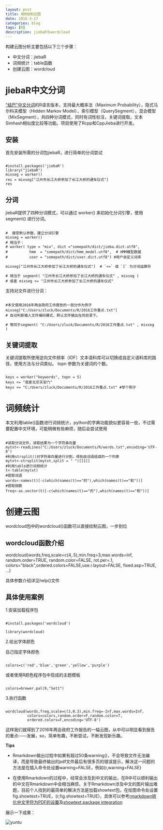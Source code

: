 ```yaml
---
layout: post
title: 用R绘制云图
date: 2016-3-17
categories: blog
tags: [R]
description: jiebaR与wordcloud
---
```


构建云图分析主要包括以下三个步骤：

- 中文分词：jiebaR
- 词频统计：table函数
- 创建云图：wordcloud


# jiebaR中文分词

["结巴"中文分词](https://github.com/fxsjy/jieba)的R语言版本，支持最大概率法（Maximum Probability），隐式马尔科夫模型（Hidden Markov Model），索引模型（QuerySegment），混合模型（MixSegment），共四种分词模式，同时有词性标注，关键词提取，文本Simhash相似度比较等功能。项目使用了Rcpp和CppJieba进行开发。

## 安装

首先安装所需的分词包jiebaR，进行简单的分词尝试

```{r, echo=TRUE}

#install.packages('jiebaR')
library("jiebaR")
mixseg = worker()
res = mixseg["江州市长江大桥参加了长江大桥的通车仪式"]
res

```

## 分词

jiebaR提供了四种分词模式，可以通过 worker() 来初始化分词引擎，使用 segment() 进行分词。

```{r，echo=T}

#  接受默认参数，建立分词引擎 
mixseg = worker()
# 相当于：
# worker( type = "mix", dict ="somepath/dict/jieba.dict.utf8",
#          hmm  = "somepath/dict/hmm_model.utf8",  # HMM模型数据
#          user = "somepath/dict/user.dict.utf8") #用户自定义词库

mixseg["江州市长江大桥参加了长江大桥的通车仪式"]  # `<=` 或 `[` 为分词运算符

# 相当于 segment( "江州市长江大桥参加了长江大桥的通车仪式" , mixseg ) 
# 或者 mixseg <= "江州市长江大桥参加了长江大桥的通车仪式"

```

支持对文件进行分词：

```{r}

#本文使用2016年两会政府工作报告的一部分作为例子
mixseg["C:/Users/zluck/Documents/R/2016工作重点.txt"] 
# 自动判断输入文件编码模式，默认文件输出在同目录下。

# 等同于segment( "C:/Users/zluck/Documents/R/2016工作重点.txt" , mixseg )

```


## 关键词提取

关键词提取所使用逆向文件频率（IDF）文本语料库可以切换成自定义语料库的路径，使用方法与分词类似。 topn 参数为关键词的个数。

```{r}

keys = worker("keywords", topn = 5)
keys <= "我爱北京天安门"
keys <= "C:/Users/zluck/Documents/R/2016工作重点.txt" #举个例子

```


# 词频统计

本文利用table()函数进行词频统计，python的字典功能貌似更容易一些，不过需要配置中文环境，可能稍微有些麻烦，随后会尝试使用

```{r,warning=FALSE}

#读取分词文件，读取结果为一个字符串向量
mytxt<-readLines("C:/Users/zluck/Documents/R/words.txt",encoding='UTF-8')
#利用strsplit()对字符串向量进行分割，得到由词语组成的一个列表
mytxt<-strsplit(mytxt,split = " ")[[1]]
#利用table进行词频统计
t<-table(mytxt)
#提取词语
words<-names(t)[-c(which(names(t)=="的"),which(names(t)=="和"))]
#提取频数
freq<-as.vector(t)[-c(which(names(t)=="的"),which(names(t)=="和"))] 

```


# 创建云图

wordcloud包中的wordcloud()函数可以直接绘制云图，一步到位

## wordcloud函数介绍

wordcloud(words,freq,scale=c(4,.5),min.freq=3,max.words=Inf,
	random.order=TRUE, random.color=FALSE, rot.per=.1,
	colors="black",ordered.colors=FALSE,use.r.layout=FALSE,
	fixed.asp=TRUE, ...)

具体参数介绍详见help()文件



## 具体使用案例

1.安装加载程序包

```{r}

#install.packages('wordcloud')

library(wordcloud)

```



2.给出字体颜色

自己指定字体颜色

```{r}

colors=c('red','blue','green','yellow','purple')

```

或者使用R颜色程序包中现成的主题模板

```{r}

colors=brewer.pal(9,"Set1")

```



3.执行函数

```{r,warning=FALSE,fig.showtext=TRUE}

wordcloud(words,freq,scale=c(3,0.3),min.freq=-Inf,max.words=Inf,
          colors=colors,random.order=F,random.color=T,
          ordered.colors=F,encoding='UTF-8')

```

这样我们就得到了2016年两会政府工作报告的一幅云图，从中可以明显看到报告的重点——发展，so，简单有趣，不断尝试，不断发现新乐趣。

**Tips**

- Rmarkdown输出过程中如果有超过50条warning()，不会导致文件无法编译，而是导致最终输出的pdf文件最后有很多页的错误提示，解决这一问题的方法是在插入命令处设置warning=FALSE，例如{r,warning=FALSE}

- 在使用Rmarkdown的过程中，经常会涉及到中文的输出，在R中可以顺利输出的中文在Rmarkdown中会相当麻烦，关于Rmarkdown涉及中文的图片输出难题，目前个人找到的最简单的解决方法是加载showtext包，在绘图命令处设置fig.showtext=TRUE，{r,fig.showtext=TRUE}，具体可以参考[rmarkdown转化中文字符为PDF的设置](http://www.jianshu.com/p/0bfda49f1a52)及[showtext package integration](https://github.com/yihui/knitr/issues/799)


展示一下成果：

![yuntu](https://raw.githubusercontent.com/zluckyhou/zluckyhou.github.io/master/img/yuntu.PNG)